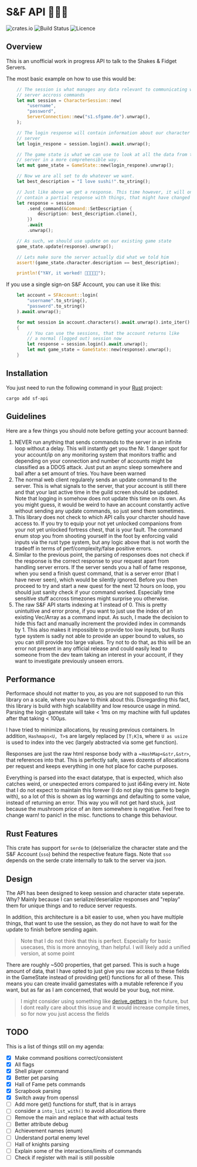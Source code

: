 # S&F API 🧙🏽‍♂️
![crates.io](https://img.shields.io/crates/v/sf-api.svg) ![Build Status](https://img.shields.io/github/actions/workflow/status/the-marenga/sf-api/rust.yml?branch=main) ![Licence](https://img.shields.io/crates/l/sf-api)

## Overview

This is an unofficial work in progress API to talk to the Shakes & Fidget Servers. 

The most basic example on how to use this would be:

```Rust
    // The session is what manages any data relevant to communicating with the 
    // server accross commands
    let mut session = CharacterSession::new(
        "username",
        "password",
        ServerConnection::new("s1.sfgame.de").unwrap(),
    );

    // The login response will contain information about our character and the 
    // server
    let login_respone = session.login().await.unwrap();

    // The game state is what we can use to look at all the data from the 
    // server in a more comprehensible way. 
    let mut game_state = GameState::new(login_respone).unwrap();

    // Now we are all set to do whatever we want.
    let best_description = "I love sushi!".to_string();

    // Just like above we get a response. This time however, it will only 
    // contain a partial response with things, that might have changed
    let response = session
        .send_command(&Command::SetDescription {
            description: best_description.clone(),
        })
        .await
        .unwrap();

    // As such, we should use update on our existing game state
    game_state.update(response).unwrap();

    // Lets make sure the server actually did what we told him
    assert!(game_state.character.description == best_description);

    println!("YAY, it worked! 🎉🍣🍣🍣🎉");
```

If you use a single sign-on S&F Account, you can use it like this:

```Rust
    let account = SFAccount::login(
        "username".to_string(),
        "password".to_string()
    ).await.unwrap();

    for mut session in account.characters().await.unwrap().into_iter().flatten()
    {
        // You can use the sessions, that the account returns like
        // a normal (logged out) session now
        let response = session.login().await.unwrap();
        let mut game_state = GameState::new(response).unwrap();
    }

```

## Installation

You just need to run the following command in your [Rust](https://rustup.rs/) project:

```
cargo add sf-api
``` 

## Guidelines

Here are a few things you should note before getting your account banned:

1. NEVER run anything that sends commands to the server in an infinite loop without a delay. This will instantly get you the Nr. 1 danger spot for your account/ip on any monitoring system that monitors traffic and depending on your connection and number of accounts might be classified as a DDOS attack. Just put an async sleep somewhere and bail after a set amount of tries. You have been warned
2. The normal web client regularely sends an update command to the server. This is what signals to the server, that your account is still there and that your last active time in the guild screen should be updated. Note that logging in somehow does not update this time on its own. As you might guess, it would be weird to have an account constantly active without sending any update commands, so just send them sometimes.
3. This library does not check to which API calls your charcter should have access to. If you try to equip your not yet unlocked companions from your not yet unlocked fortress chest, that is your fault. The command enum stop you from shooting yourself in the foot by enforcing valid inputs via the rust type system, but any logic above that is not worth the tradeoff in terms of perf/complexity/false positive errors.
4. Similar to the previous point, the parsing of responses does not check if the response is the correct response to your request apart from handling server errors. If the server sends you a hall of fame response, when you send a finish quest command, that is a server error (that I have never seen), which would be silently ignored. Before you then proceed to try and start a new quest for the next 12 hours on loop, you should just sanity check if your command worked. Especially time sensitive stuff accross timezones might surprise you otherwise.
5. The raw S&F API starts indexing at 1 instead of 0. This is pretty unintuitive and error prone, if you want to just use the index of an existing Vec/Array as a command input. As such, I made the decision to hide this fact and manually increment the provided index in commands by 1. This also makes it impossible to provide too low inputs, but Rusts type system is sadly not able to provide an upper bound to values, so you can still provide too large values. Try not to do that, as this will be an error not present in any official release and could easily lead to someone from the dev team taking an interest in your account, if they want to investigate previously unseen errors.

## Performance

Performace should not matter to you, as you are not supposed to run this library on a scale, where you have to think about this. Disregarding this fact, this library is build with high scalabillity and low resource usage in mind. Parsing the login gamestate will take < 1ms on my machine with full updates after that taking < 100µs. 

I have tried to minimize allocations, by reusing previous containers. In addition, `Hashmaps<U, T>`s are largely replaced by `[T;K]`s, where `U as usize` is used to index into the vec (largely abstracted via some get function). 

Responses are just the raw html response body with a ~`HashMap<&str,&str>`, that references into that. This is perfectly safe, saves dozents of allocations per request and keeps everything in one hot place for cache purposes.

Everything is parsed into the exact datatype, that is expected, which also catches weird, or unexpected errors compared to just i64ing every int. Note that I do not expect to maintain this forever (I do not play this game to begin with), so a lot of this is shown as log warnings and defaulting to some value, instead of returning an error. This way you will not get hard stuck, just because the mushroom price of an item somewhere is negative. Feel free to change warn! to panic! in the misc. functions to change this behaviour.

## Rust Features

This crate has support for `serde` to (de)serialize the character state and the S&F Account (`sso`) behind the respective feature flags. Note that `sso` depends on the serde crate internally to talk to the server via json.

## Design

The API has been designed to keep session and character state seperate. Why? Mainly because I can serialize/deserialize responses and "replay" them for unique things and to reduce server requests. 

In addition, this architecture is a bit easier to use, when you have multiple things, that want to use the session, as they do not have to wait for the update to finish before sending again.

> Note that I do not think that this is perfect. Especially for basic usecases, this is more annoying, than helpful. I will likely add a unified version, at some point 

There are roughly ~500 properties, that get parsed. This is such a huge amount of data, that I have opted to just give you raw access to these fields in the GameState instead of providing get() functions for all of these. This means you can create invalid gamestates with a mutable reference if you want, but as far as I am concerned, that would be your bug, not mine. 

> I might consider using something like [derive_getters](https://docs.rs/derive-getters/latest/derive_getters/) in the future, but I dont really care about this issue and it would increase compile times, so for now you just access the fields

## TODO

This is a list of things still on my agenda:
- [X] Make command positions correct/consistent
- [X] All flags 
- [X] Shell player command
- [X] Better pet parsing
- [X] Hall of Fame pets commands
- [X] Scrapbook parsing
- [X] Switch away from openssl
- [ ] Add more get() functions for stuff, that is in arrays
- [ ] consider a `into_list_with()` to avoid allocations there
- [ ] Remove the main and replace that with actual tests
- [ ] Better attribute debug
- [ ] Achievement names (enum)
- [ ] Understand portal enemy level
- [ ] Hall of knights parsing
- [ ] Explain some of the interactions/limits of commands
- [ ] Check if register with mail is still possible
